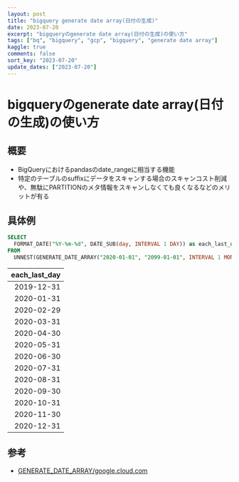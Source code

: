 ```yaml
---
layout: post
title: "bigquery generate date array(日付の生成)"
date: 2023-07-20
excerpt: "bigqueryのgenerate date array(日付の生成)の使い方"
tags: ["bq", "bigquery", "gcp", "bigquery", "generate date array"]
kaggle: true
comments: false
sort_key: "2023-07-20"
update_dates: ["2023-07-20"]
---
```


# bigqueryのgenerate date array(日付の生成)の使い方

## 概要
 - BigQueryにおけるpandasのdate_rangeに相当する機能
 - 特定のテーブルのsuffixにデータをスキャンする場合のスキャンコスト削減や、無駄にPARTITIONのメタ情報をスキャンしなくても良くなるなどのメリットが有る 

## 具体例

```sql
SELECT 
  FORMAT_DATE("%Y-%m-%d", DATE_SUB(day, INTERVAL 1 DAY)) as each_last_day
FROM
  UNNEST(GENERATE_DATE_ARRAY("2020-01-01", "2099-01-01", INTERVAL 1 MONTH)) as day
```

| each_last_day |
|--------------:|
|    2019-12-31 |
|    2020-01-31 |
|    2020-02-29 |
|    2020-03-31 |
|    2020-04-30 |
|    2020-05-31 |
|    2020-06-30 |
|    2020-07-31 |
|    2020-08-31 |
|    2020-09-30 |
|    2020-10-31 |
|    2020-11-30 |
|    2020-12-31 |

## 参考
 - [GENERATE_DATE_ARRAY/google.cloud.com](https://cloud.google.com/bigquery/docs/reference/standard-sql/array_functions#generate_date_array)
